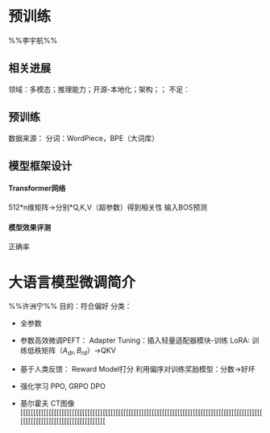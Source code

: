 # 预训练
%%李宇航%%
## 相关进展
领域：多模态；推理能力；开源-本地化；架构；；
不足：
## 预训练
数据来源：
分词：WordPiece，BPE（大词库）
## 模型框架设计
#### Transformer网络
512\*n维矩阵->分别\*Q,K,V（超参数）得到相关性
输入BOS预测
#### 模型效果评测
正确率
# 大语言模型微调简介
%%许洲宁%%
目的：符合偏好
分类：
- 全参数
- 参数高效微调PEFT：
    Adapter Tuning：插入轻量适配器模块-训练
    LoRA: 训练低秩矩阵（$A_{dr}, B_{rd}$）->QKV

- 基于人类反馈：
    Reward Model打分
    利用偏序对训练奖励模型：分数->好坏
- 强化学习
    PPO, GRPO
    DPO

 - 基尔霍夫
CT图像[[[[[[[[[[[[[[[[[[[[[[[[[[[[[[[[[[[[[[[[[[[[[[[[[[[[[[[[[[[[[[[[[[[[[[[[[[[[[[[[[[[[[[[[[[[[[[[[[[[[[[[[[[[[[[[[[[[[[[[[[[[[[[[
